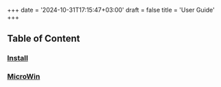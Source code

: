 +++
date = '2024-10-31T17:15:47+03:00'
draft = false
title = 'User Guide'
+++

## Table of Content

### [Install](./install.md)

### [MicroWin](./microwin.md)
